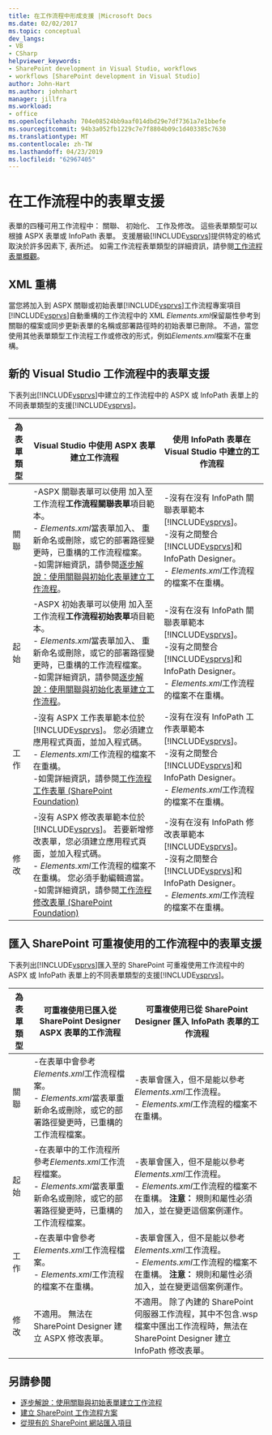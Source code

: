 ```yaml
---
title: 在工作流程中形成支援 |Microsoft Docs
ms.date: 02/02/2017
ms.topic: conceptual
dev_langs:
- VB
- CSharp
helpviewer_keywords:
- SharePoint development in Visual Studio, workflows
- workflows [SharePoint development in Visual Studio]
author: John-Hart
ms.author: johnhart
manager: jillfra
ms.workload:
- office
ms.openlocfilehash: 704e08524bb9aaf014dbd29e7df7361a7e1bbefe
ms.sourcegitcommit: 94b3a052fb1229c7e7f8804b09c1d403385c7630
ms.translationtype: MT
ms.contentlocale: zh-TW
ms.lasthandoff: 04/23/2019
ms.locfileid: "62967405"
---
```

# <a name="form-support-in-workflows"></a>在工作流程中的表單支援
  表單的四種可用工作流程中： 關聯、 初始化、 工作及修改。 這些表單類型可以根據 ASPX 表單或 InfoPath 表單。 支援層級[!INCLUDE[vsprvs](../sharepoint/includes/vsprvs-md.md)]提供特定的格式取決於許多因素下, 表所述。 如需工作流程表單類型的詳細資訊，請參閱[工作流程表單概觀](http://go.microsoft.com/fwlink/?LinkId=185228)。

## <a name="xml-refactoring"></a>XML 重構
 當您將加入到 ASPX 關聯或初始表單[!INCLUDE[vsprvs](../sharepoint/includes/vsprvs-md.md)]工作流程專案項目[!INCLUDE[vsprvs](../sharepoint/includes/vsprvs-md.md)]自動重構的工作流程中的 XML *Elements.xml*保留屬性參考到關聯的檔案或同步更新表單的名稱或部署路徑時的初始表單已刪除。 不過，當您使用其他表單類型工作流程工作或修改的形式，例如*Elements.xml*檔案不在重構。

## <a name="form-support-in-new-visual-studio-workflows"></a>新的 Visual Studio 工作流程中的表單支援
 下表列出[!INCLUDE[vsprvs](../sharepoint/includes/vsprvs-md.md)]中建立的工作流程中的 ASPX 或 InfoPath 表單上的不同表單類型的支援[!INCLUDE[vsprvs](../sharepoint/includes/vsprvs-md.md)]。

|為表單類型|Visual Studio 中使用 ASPX 表單建立工作流程|使用 InfoPath 表單在 Visual Studio 中建立的工作流程|
|---------------|---------------------------------------------------------|-----------------------------------------------------------------|
|關聯|-ASPX 關聯表單可以使用 加入至工作流程**工作流程關聯表單**項目範本。<br />- *Elements.xml*當表單加入、 重新命名或刪除，或它的部署路徑變更時，已重構的工作流程檔案。<br />-如需詳細資訊，請參閱[逐步解說：使用關聯與初始化表單建立工作流程](../sharepoint/walkthrough-creating-a-workflow-with-association-and-initiation-forms.md)。|-沒有在沒有 InfoPath 關聯表單範本[!INCLUDE[vsprvs](../sharepoint/includes/vsprvs-md.md)]。<br />-沒有之間整合[!INCLUDE[vsprvs](../sharepoint/includes/vsprvs-md.md)]和 InfoPath Designer。<br />- *Elements.xml*工作流程的檔案不在重構。|
|起始|-ASPX 初始表單可以使用 加入至工作流程**工作流程初始表單**項目範本。<br />- *Elements.xml*當表單加入、 重新命名或刪除，或它的部署路徑變更時，已重構的工作流程檔案。<br />-如需詳細資訊，請參閱[逐步解說：使用關聯與初始化表單建立工作流程](../sharepoint/walkthrough-creating-a-workflow-with-association-and-initiation-forms.md)。|-沒有在沒有 InfoPath 關聯表單範本[!INCLUDE[vsprvs](../sharepoint/includes/vsprvs-md.md)]。<br />-沒有之間整合[!INCLUDE[vsprvs](../sharepoint/includes/vsprvs-md.md)]和 InfoPath Designer。<br />- *Elements.xml*工作流程的檔案不在重構。|
|工作|-沒有 ASPX 工作表單範本位於[!INCLUDE[vsprvs](../sharepoint/includes/vsprvs-md.md)]。 您必須建立應用程式頁面，並加入程式碼。<br />- *Elements.xml*工作流程的檔案不在重構。<br />-如需詳細資訊，請參閱[工作流程工作表單 (SharePoint Foundation)](http://go.microsoft.com/fwlink/?LinkId=187674)|-沒有在沒有 InfoPath 工作表單範本[!INCLUDE[vsprvs](../sharepoint/includes/vsprvs-md.md)]。<br />-沒有之間整合[!INCLUDE[vsprvs](../sharepoint/includes/vsprvs-md.md)]和 InfoPath Designer。<br />- *Elements.xml*工作流程的檔案不在重構。|
|修改|-沒有 ASPX 修改表單範本位於[!INCLUDE[vsprvs](../sharepoint/includes/vsprvs-md.md)]。 若要新增修改表單，您必須建立應用程式頁面，並加入程式碼。<br />- *Elements.xml*工作流程的檔案不在重構。 您必須手動編輯適當。<br />-如需詳細資訊，請參閱[工作流程修改表單 (SharePoint Foundation)](http://go.microsoft.com/fwlink/?LinkId=187675)|-沒有在沒有 InfoPath 修改表單範本[!INCLUDE[vsprvs](../sharepoint/includes/vsprvs-md.md)]。<br />-沒有之間整合[!INCLUDE[vsprvs](../sharepoint/includes/vsprvs-md.md)]和 InfoPath Designer。<br />- *Elements.xml*工作流程的檔案不在重構。|

## <a name="form-support-in-imported-sharepoint-reusable-workflows"></a>匯入 SharePoint 可重複使用的工作流程中的表單支援
 下表列出[!INCLUDE[vsprvs](../sharepoint/includes/vsprvs-md.md)]匯入至的 SharePoint 可重複使用工作流程中的 ASPX 或 InfoPath 表單上的不同表單類型的支援[!INCLUDE[vsprvs](../sharepoint/includes/vsprvs-md.md)]。

|為表單類型|可重複使用已匯入從 SharePoint Designer ASPX 表單的工作流程|可重複使用已從 SharePoint Designer 匯入 InfoPath 表單的工作流程|
|---------------|-------------------------------------------------------------------------------| - |
|關聯|-在表單中會參考*Elements.xml*工作流程檔案。<br />- *Elements.xml*當表單重新命名或刪除，或它的部署路徑變更時，已重構的工作流程檔案。|-表單會匯入，但不是能以參考*Elements.xml*工作流程。<br />- *Elements.xml*工作流程的檔案不在重構。|
|起始|-在表單中的工作流程所參考*Elements.xml*工作流程檔案。<br />- *Elements.xml*當表單重新命名或刪除，或它的部署路徑變更時，已重構的工作流程檔案。|-表單會匯入，但不是能以參考*Elements.xml*工作流程。<br />- *Elements.xml*工作流程的檔案不在重構。 **注意：** 規則和屬性必須加入，並在變更這個案例運作。|
|工作|-在表單中會參考*Elements.xml*工作流程檔案。<br />- *Elements.xml*工作流程的檔案不在重構。|-表單會匯入，但不是能以參考*Elements.xml*工作流程。<br />- *Elements.xml*工作流程的檔案不在重構。 **注意：** 規則和屬性必須加入，並在變更這個案例運作。|
|修改|不適用。 無法在 SharePoint Designer 建立 ASPX 修改表單。|不適用。 除了內建的 SharePoint 伺服器工作流程，其中不包含.wsp 檔案中匯出工作流程時，無法在 SharePoint Designer 建立 InfoPath 修改表單。|

## <a name="see-also"></a>另請參閱
- [逐步解說：使用關聯與初始表單建立工作流程](../sharepoint/walkthrough-creating-a-workflow-with-association-and-initiation-forms.md)
- [建立 SharePoint 工作流程方案](../sharepoint/creating-sharepoint-workflow-solutions.md)
- [從現有的 SharePoint 網站匯入項目](../sharepoint/importing-items-from-an-existing-sharepoint-site.md)

